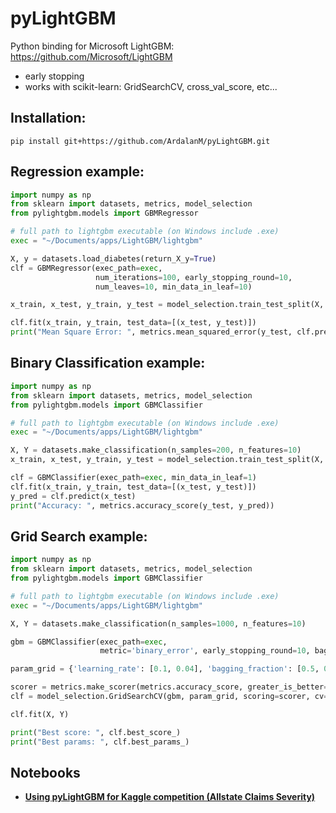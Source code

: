 # pyLightGBM
Python binding for Microsoft LightGBM: https://github.com/Microsoft/LightGBM
    
 - early stopping
 - works with scikit-learn: GridSearchCV, cross_val_score, etc...

## Installation:

```
pip install git+https://github.com/ArdalanM/pyLightGBM.git
```

## Regression example:
```python
import numpy as np
from sklearn import datasets, metrics, model_selection
from pylightgbm.models import GBMRegressor

# full path to lightgbm executable (on Windows include .exe)
exec = "~/Documents/apps/LightGBM/lightgbm"

X, y = datasets.load_diabetes(return_X_y=True)
clf = GBMRegressor(exec_path=exec,
                   num_iterations=100, early_stopping_round=10,
                   num_leaves=10, min_data_in_leaf=10)

x_train, x_test, y_train, y_test = model_selection.train_test_split(X, y, test_size=0.2, random_state=42)

clf.fit(x_train, y_train, test_data=[(x_test, y_test)])
print("Mean Square Error: ", metrics.mean_squared_error(y_test, clf.predict(x_test)))
```

## Binary Classification example:
```python
import numpy as np
from sklearn import datasets, metrics, model_selection
from pylightgbm.models import GBMClassifier

# full path to lightgbm executable (on Windows include .exe)
exec = "~/Documents/apps/LightGBM/lightgbm"

X, Y = datasets.make_classification(n_samples=200, n_features=10)
x_train, x_test, y_train, y_test = model_selection.train_test_split(X, Y, test_size=0.2)

clf = GBMClassifier(exec_path=exec, min_data_in_leaf=1)
clf.fit(x_train, y_train, test_data=[(x_test, y_test)])
y_pred = clf.predict(x_test)
print("Accuracy: ", metrics.accuracy_score(y_test, y_pred))
```

## Grid Search example:
```python
import numpy as np
from sklearn import datasets, metrics, model_selection
from pylightgbm.models import GBMClassifier

# full path to lightgbm executable (on Windows include .exe)
exec = "~/Documents/apps/LightGBM/lightgbm"

X, Y = datasets.make_classification(n_samples=1000, n_features=10)

gbm = GBMClassifier(exec_path=exec,
                    metric='binary_error', early_stopping_round=10, bagging_freq=10)

param_grid = {'learning_rate': [0.1, 0.04], 'bagging_fraction': [0.5, 0.9]}

scorer = metrics.make_scorer(metrics.accuracy_score, greater_is_better=True)
clf = model_selection.GridSearchCV(gbm, param_grid, scoring=scorer, cv=2)

clf.fit(X, Y)

print("Best score: ", clf.best_score_)
print("Best params: ", clf.best_params_)
```

## Notebooks
* [**Using pyLightGBM for Kaggle competition (Allstate Claims Severity)**](https://github.com/ArdalanM/pyLightGBM/blob/master/notebooks/regression_example_kaggle_allstate.ipynb)
